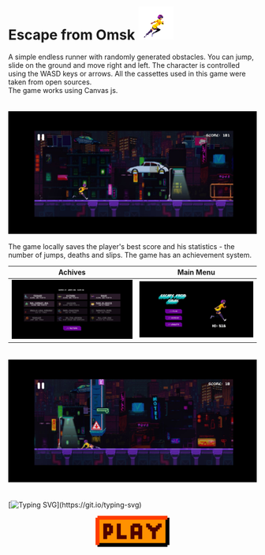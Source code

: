 
# Escape from Omsk ![Alt Text](./readmeStuff/1.gif)

A simple endless runner with randomly generated obstacles. You can jump, slide on the ground and move right and left. The character is controlled using the WASD keys or arrows. All the cassettes used in this game were taken from open sources.<br>
The game works using Canvas js.


<img style ='width: 100vw; margin-top: 20px;' src='./readmeStuff/2.jpg'>

The game locally saves the player's best score and his statistics - the number of jumps, deaths and slips. The game has an achievement system.

Achives             |  Main Menu
:-------------------------:|:-------------------------:
![](./readmeStuff/4.jpg)  |  ![](./readmeStuff/1.jpg)

<img style ='width: 100vw; margin: 20px 0;' src='./readmeStuff/3.jpg'>

<p align="center">

 [![Typing SVG](https://readme-typing-svg.herokuapp.com?font=Fira+Code&pause=1000&width=435&lines=Do+not+try+to+leave+Omsk.)](https://git.io/typing-svg)
</p>

<p align="center">
<a href='https://moxa-rumin.github.io/escape-from-omsk/'><img style ='width: 150px;' class='but' src='./readmeStuff/play.png'><a>
</p>
